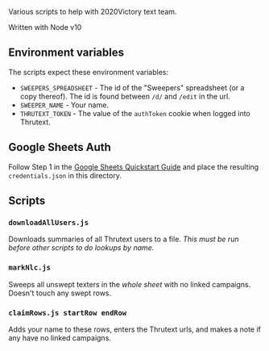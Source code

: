 Various scripts to help with 2020Victory text team.

Written with Node v10

## Environment variables
The scripts expect these environment variables:

- `SWEEPERS_SPREADSHEET` - The id of the "Sweepers" spreadsheet (or a copy thereof). The id is found between `/d/` and `/edit` in the url.
- `SWEEPER_NAME` - Your name.
- `THRUTEXT_TOKEN` - The value of the `authToken` cookie when logged into Thrutext. 


## Google Sheets Auth
Follow Step 1 in the [Google Sheets Quickstart Guide](https://developers.google.com/sheets/api/quickstart/nodejs) and place the resulting `credentials.json` in this directory.

## Scripts

### `downloadAllUsers.js`
Downloads summaries of all Thrutext users to a file. *This must be run before other scripts to do lookups by name.*

### `markNlc.js`
Sweeps all unswept texters in the *whole sheet* with no linked campaigns. Doesn't touch any swept rows.

### `claimRows.js startRow endRow`
Adds your name to these rows, enters the Thrutext urls, and makes a note if any have no linked campaigns.